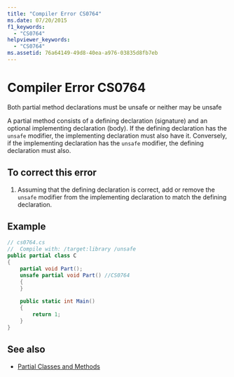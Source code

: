 ```yaml
---
title: "Compiler Error CS0764"
ms.date: 07/20/2015
f1_keywords: 
  - "CS0764"
helpviewer_keywords: 
  - "CS0764"
ms.assetid: 76a64149-49d8-40ea-a976-03835d8fb7eb
---
```

# Compiler Error CS0764
Both partial method declarations must be unsafe or neither may be unsafe  
  
 A partial method consists of a defining declaration (signature) and an optional implementing declaration (body). If the defining declaration has the `unsafe` modifier, the implementing declaration must also have it. Conversely, if the implementing declaration has the `unsafe` modifier, the defining declaration must also.  
  
## To correct this error  
  
1.  Assuming that the defining declaration is correct, add or remove the `unsafe` modifier from the implementing declaration to match the defining declaration.  
  
## Example  
  
```csharp  
// cs0764.cs  
//  Compile with: /target:library /unsafe  
public partial class C  
{  
    partial void Part();  
    unsafe partial void Part() //CS0764  
    {  
    }  
  
    public static int Main()  
    {  
        return 1;  
    }  
}  
```  
  
## See also

- [Partial Classes and Methods](../../csharp/programming-guide/classes-and-structs/partial-classes-and-methods.md)
